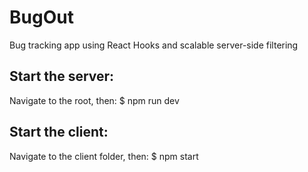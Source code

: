 # BugOut
Bug tracking app using React Hooks and scalable server-side filtering

## Start the server:
Navigate to the root, then:
$ npm run dev

## Start the client:
Navigate to the client folder, then:
$ npm start
